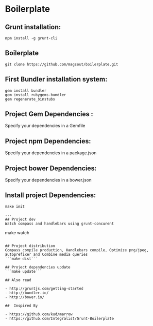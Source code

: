 Boilerplate
===========

## Grunt installation:
```
npm install -g grunt-cli
```

## Boilerplate
```
git clone https://github.com/magsout/boilerplate.git
```

## First Bundler installation system:
```
gem install bundler
gem install rubygems-bundler
gem regenerate_binstubs
```

## Project Gem Dependencies :
Specify your dependencies in a Gemfile 


## Project npm Dependencies:
Specify your dependencies in a package.json 
	
## Project bower Dependencies:
Specify your dependencies in a bower.json 
	
## Install project Dependencies:
```
make init 

---
## Project dev
Watch compass and handlebars using grunt-concurent
```
make watch
```

## Project distribution
Compass compile production, Handlebars compile, Optimize png/jpeg, autoprefixer and Combine media queries
```make dist```

## Project dependencies update
```make update```

## Also read

- http://gruntjs.com/getting-started
- http://bundler.io/
- http://bower.io/

##  Inspired By

- https://github.com/kud/marrow
- https://github.com/Integralist/Grunt-Boilerplate

